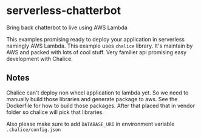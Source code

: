 # serverless-chatterbot
Bring back chatterbot to live using AWS Lambda

This examples promising ready to deploy your application in serverless namingly AWS Lambda. This example uses `chalice` library. It's maintain by AWS and packed with lots of cool stuff. Very familier api promising easy development with Chalice.

## Notes

Chalice can't deploy non wheel application to lambda yet. So we need to manually build those libraries and generate package to aws. See the Dockerfile for how to build those packages. After that placed that in vendor folder so chalice will pick that libraries. 

Also please make sure to add `DATABASE_URI` in environment variable `.chalice/config.json`



